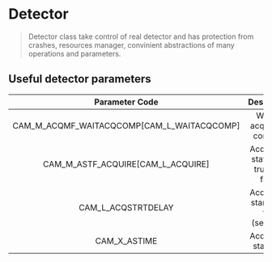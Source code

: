 ﻿# Detector

> Detector class take control of real detector and has protection from crashes, resources manager, convinient abstractions of many operations and parameters.


## Useful detector parameters

|Parameter Code|Description|
|:-:|:-:|
|CAM_M_ACQMF_WAITACQCOMP[CAM_L_WAITACQCOMP]|Wait for acquisition complete|
|CAM_M_ASTF_ACQUIRE[CAM_L_ACQUIRE]|Acquisition state (on-true/off-false)|
|CAM_L_ACQSTRTDELAY|Acquisition start delay time (seconds)|
|CAM_X_ASTIME|Acquisition start time